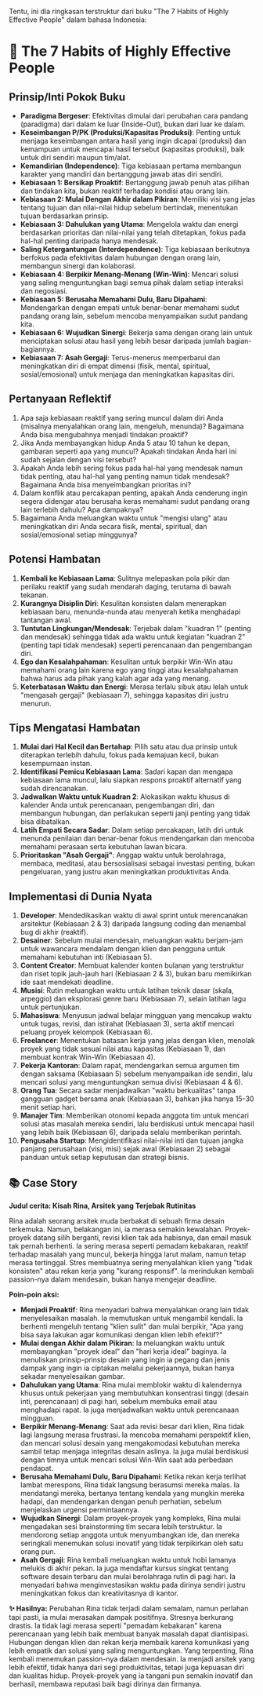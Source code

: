 Tentu, ini dia ringkasan terstruktur dari buku "The 7 Habits of Highly Effective People" dalam bahasa Indonesia:

# 📖 The 7 Habits of Highly Effective People

## Prinsip/Inti Pokok Buku
- **Paradigma Bergeser**: Efektivitas dimulai dari perubahan cara pandang (paradigma) dari dalam ke luar (Inside-Out), bukan dari luar ke dalam.
- **Keseimbangan P/PK (Produksi/Kapasitas Produksi)**: Penting untuk menjaga keseimbangan antara hasil yang ingin dicapai (produksi) dan kemampuan untuk mencapai hasil tersebut (kapasitas produksi), baik untuk diri sendiri maupun tim/alat.
- **Kemandirian (Independence)**: Tiga kebiasaan pertama membangun karakter yang mandiri dan bertanggung jawab atas diri sendiri.
- **Kebiasaan 1: Bersikap Proaktif**: Bertanggung jawab penuh atas pilihan dan tindakan kita, bukan reaktif terhadap kondisi atau orang lain.
- **Kebiasaan 2: Mulai Dengan Akhir dalam Pikiran**: Memiliki visi yang jelas tentang tujuan dan nilai-nilai hidup sebelum bertindak, menentukan tujuan berdasarkan prinsip.
- **Kebiasaan 3: Dahulukan yang Utama**: Mengelola waktu dan energi berdasarkan prioritas dan nilai-nilai yang telah ditetapkan, fokus pada hal-hal penting daripada hanya mendesak.
- **Saling Ketergantungan (Interdependence)**: Tiga kebiasaan berikutnya berfokus pada efektivitas dalam hubungan dengan orang lain, membangun sinergi dan kolaborasi.
- **Kebiasaan 4: Berpikir Menang-Menang (Win-Win)**: Mencari solusi yang saling menguntungkan bagi semua pihak dalam setiap interaksi dan negosiasi.
- **Kebiasaan 5: Berusaha Memahami Dulu, Baru Dipahami**: Mendengarkan dengan empati untuk benar-benar memahami sudut pandang orang lain, sebelum mencoba menyampaikan sudut pandang kita.
- **Kebiasaan 6: Wujudkan Sinergi**: Bekerja sama dengan orang lain untuk menciptakan solusi atau hasil yang lebih besar daripada jumlah bagian-bagiannya.
- **Kebiasaan 7: Asah Gergaji**: Terus-menerus memperbarui dan meningkatkan diri di empat dimensi (fisik, mental, spiritual, sosial/emosional) untuk menjaga dan meningkatkan kapasitas diri.

## Pertanyaan Reflektif
1.  Apa saja kebiasaan reaktif yang sering muncul dalam diri Anda (misalnya menyalahkan orang lain, mengeluh, menunda)? Bagaimana Anda bisa mengubahnya menjadi tindakan proaktif?
2.  Jika Anda membayangkan hidup Anda 5 atau 10 tahun ke depan, gambaran seperti apa yang muncul? Apakah tindakan Anda hari ini sudah sejalan dengan visi tersebut?
3.  Apakah Anda lebih sering fokus pada hal-hal yang mendesak namun tidak penting, atau hal-hal yang penting namun tidak mendesak? Bagaimana Anda bisa menyeimbangkan prioritas ini?
4.  Dalam konflik atau percakapan penting, apakah Anda cenderung ingin segera didengar atau berusaha keras memahami sudut pandang orang lain terlebih dahulu? Apa dampaknya?
5.  Bagaimana Anda meluangkan waktu untuk "mengisi ulang" atau meningkatkan diri Anda secara fisik, mental, spiritual, dan sosial/emosional setiap minggunya?

## Potensi Hambatan
1.  **Kembali ke Kebiasaan Lama**: Sulitnya melepaskan pola pikir dan perilaku reaktif yang sudah mendarah daging, terutama di bawah tekanan.
2.  **Kurangnya Disiplin Diri**: Kesulitan konsisten dalam menerapkan kebiasaan baru, menunda-nunda atau menyerah ketika menghadapi tantangan awal.
3.  **Tuntutan Lingkungan/Mendesak**: Terjebak dalam "kuadran 1" (penting dan mendesak) sehingga tidak ada waktu untuk kegiatan "kuadran 2" (penting tapi tidak mendesak) seperti perencanaan dan pengembangan diri.
4.  **Ego dan Kesalahpahaman**: Kesulitan untuk berpikir Win-Win atau memahami orang lain karena ego yang tinggi atau kesalahpahaman bahwa harus ada pihak yang kalah agar ada yang menang.
5.  **Keterbatasan Waktu dan Energi**: Merasa terlalu sibuk atau lelah untuk "mengasah gergaji" (kebiasaan 7), sehingga kapasitas diri justru menurun.

## Tips Mengatasi Hambatan
1.  **Mulai dari Hal Kecil dan Bertahap**: Pilih satu atau dua prinsip untuk diterapkan terlebih dahulu, fokus pada kemajuan kecil, bukan kesempurnaan instan.
2.  **Identifikasi Pemicu Kebiasaan Lama**: Sadari kapan dan mengapa kebiasaan lama muncul, lalu siapkan respons proaktif alternatif yang sudah direncanakan.
3.  **Jadwalkan Waktu untuk Kuadran 2**: Alokasikan waktu khusus di kalender Anda untuk perencanaan, pengembangan diri, dan membangun hubungan, dan perlakukan seperti janji penting yang tidak bisa dibatalkan.
4.  **Latih Empati Secara Sadar**: Dalam setiap percakapan, latih diri untuk menunda penilaian dan benar-benar fokus mendengarkan dan mencoba memahami perasaan serta kebutuhan lawan bicara.
5.  **Prioritaskan "Asah Gergaji"**: Anggap waktu untuk berolahraga, membaca, meditasi, atau bersosialisasi sebagai investasi penting, bukan pengeluaran, yang justru akan meningkatkan produktivitas Anda.

## Implementasi di Dunia Nyata
1.  **Developer**: Mendedikasikan waktu di awal sprint untuk merencanakan arsitektur (Kebiasaan 2 & 3) daripada langsung coding dan menambal bug di akhir (reaktif).
2.  **Desainer**: Sebelum mulai mendesain, meluangkan waktu berjam-jam untuk wawancara mendalam dengan klien dan pengguna untuk memahami kebutuhan inti (Kebiasaan 5).
3.  **Content Creator**: Membuat kalender konten bulanan yang terstruktur dan riset topik jauh-jauh hari (Kebiasaan 2 & 3), bukan baru memikirkan ide saat mendekati deadline.
4.  **Musisi**: Rutin meluangkan waktu untuk latihan teknik dasar (skala, arpeggio) dan eksplorasi genre baru (Kebiasaan 7), selain latihan lagu untuk pertunjukan.
5.  **Mahasiswa**: Menyusun jadwal belajar mingguan yang mencakup waktu untuk tugas, revisi, dan istirahat (Kebiasaan 3), serta aktif mencari peluang proyek kelompok (Kebiasaan 6).
6.  **Freelancer**: Menentukan batasan kerja yang jelas dengan klien, menolak proyek yang tidak sesuai nilai atau kapasitas (Kebiasaan 1), dan membuat kontrak Win-Win (Kebiasaan 4).
7.  **Pekerja Kantoran**: Dalam rapat, mendengarkan semua argumen tim dengan saksama (Kebiasaan 5) sebelum menyampaikan ide sendiri, lalu mencari solusi yang menguntungkan semua divisi (Kebiasaan 4 & 6).
8.  **Orang Tua**: Secara sadar menjadwalkan "waktu berkualitas" tanpa gangguan gadget bersama anak (Kebiasaan 3), bahkan jika hanya 15-30 menit setiap hari.
9.  **Manajer Tim**: Memberikan otonomi kepada anggota tim untuk mencari solusi atas masalah mereka sendiri, lalu berdiskusi untuk mencapai hasil yang lebih baik (Kebiasaan 6), daripada selalu memberikan perintah.
10. **Pengusaha Startup**: Mengidentifikasi nilai-nilai inti dan tujuan jangka panjang perusahaan (visi, misi) sejak awal (Kebiasaan 2) sebagai panduan untuk setiap keputusan dan strategi bisnis.

## 📚 Case Story

**Judul cerita: Kisah Rina, Arsitek yang Terjebak Rutinitas**

Rina adalah seorang arsitek muda berbakat di sebuah firma desain terkemuka. Namun, belakangan ini, ia merasa semakin kewalahan. Proyek-proyek datang silih berganti, revisi klien tak ada habisnya, dan email masuk tak pernah berhenti. Ia sering merasa seperti pemadam kebakaran, reaktif terhadap masalah yang muncul, bekerja hingga larut malam, namun tetap merasa tertinggal. Stres membuatnya sering menyalahkan klien yang "tidak konsisten" atau rekan kerja yang "kurang responsif". Ia merindukan kembali passion-nya dalam mendesain, bukan hanya mengejar deadline.

**Poin-poin aksi:**

*   **Menjadi Proaktif**: Rina menyadari bahwa menyalahkan orang lain tidak menyelesaikan masalah. Ia memutuskan untuk mengambil kendali. Ia berhenti mengeluh tentang "klien sulit" dan mulai berpikir, "Apa yang bisa saya lakukan agar komunikasi dengan klien lebih efektif?"
*   **Mulai dengan Akhir dalam Pikiran**: Ia meluangkan waktu untuk membayangkan "proyek ideal" dan "hari kerja ideal" baginya. Ia menuliskan prinsip-prinsip desain yang ingin ia pegang dan jenis dampak yang ingin ia ciptakan melalui pekerjaannya, bukan hanya sekadar menyelesaikan gambar.
*   **Dahulukan yang Utama**: Rina mulai memblokir waktu di kalendernya khusus untuk pekerjaan yang membutuhkan konsentrasi tinggi (desain inti, perencanaan) di pagi hari, sebelum membuka email atau menghadapi rapat. Ia juga menjadwalkan waktu untuk perencanaan mingguan.
*   **Berpikir Menang-Menang**: Saat ada revisi besar dari klien, Rina tidak lagi langsung merasa frustrasi. Ia mencoba memahami perspektif klien, dan mencari solusi desain yang mengakomodasi kebutuhan mereka sambil tetap menjaga integritas desain aslinya. Ia juga mulai berdiskusi dengan timnya untuk mencari solusi Win-Win saat ada perbedaan pendapat.
*   **Berusaha Memahami Dulu, Baru Dipahami**: Ketika rekan kerja terlihat lambat merespons, Rina tidak langsung berasumsi mereka malas. Ia mendatangi mereka, bertanya tentang kendala yang mungkin mereka hadapi, dan mendengarkan dengan penuh perhatian, sebelum menjelaskan urgensi permintaannya.
*   **Wujudkan Sinergi**: Dalam proyek-proyek yang kompleks, Rina mulai mengadakan sesi brainstorming tim secara lebih terstruktur. Ia mendorong setiap anggota untuk menyumbangkan ide, dan mereka seringkali menemukan solusi inovatif yang tidak terpikirkan oleh satu orang pun.
*   **Asah Gergaji**: Rina kembali meluangkan waktu untuk hobi lamanya melukis di akhir pekan. Ia juga mendaftar kursus singkat tentang software desain terbaru dan mulai berolahraga rutin di pagi hari. Ia menyadari bahwa menginvestasikan waktu pada dirinya sendiri justru meningkatkan fokus dan kreativitasnya di kantor.

**✨ Hasilnya:**
Perubahan Rina tidak terjadi dalam semalam, namun perlahan tapi pasti, ia mulai merasakan dampak positifnya. Stresnya berkurang drastis. Ia tidak lagi merasa seperti "pemadam kebakaran" karena perencanaan yang lebih baik membuat banyak masalah dapat diantisipasi. Hubungan dengan klien dan rekan kerja membaik karena komunikasi yang lebih empatik dan solusi yang saling menguntungkan. Yang terpenting, Rina kembali menemukan passion-nya dalam mendesain. Ia menjadi arsitek yang lebih efektif, tidak hanya dari segi produktivitas, tetapi juga kepuasan diri dan kualitas hidup. Proyek-proyek yang ia tangani pun semakin inovatif dan berhasil, membawa reputasi baik bagi dirinya dan firmanya.